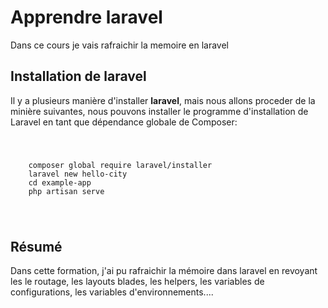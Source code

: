 # Apprendre laravel

Dans ce cours je vais rafraichir la memoire en laravel 

## Installation de laravel
Il y a plusieurs manière d'installer **laravel**, mais nous allons proceder de la minière suivantes, nous pouvons installer le programme d'installation de Laravel en tant que dépendance globale de Composer:

<code>
    <pre>
    composer global require laravel/installer
    laravel new hello-city
    cd example-app
    php artisan serve
    </pre>
</code>

## Résumé
Dans cette formation, j'ai pu rafraichir la mémoire dans laravel en revoyant les le routage, les layouts blades, les helpers, les variables de configurations, les variables d'environnements....